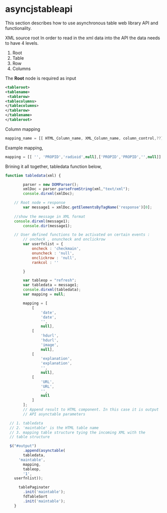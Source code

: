 # asyncjstableapi
This section describes how to use asynchronous table web library API and functionality.

XML source root
In order to read in the xml data into the API  the data needs to have 4 levels. 

1. Root
2. Table
3. Row
4. Columns

The **Root** node is required as input

```xml
<tableroot>
<tablename>
 <tablerow>
<tablecolumns>
</tablecolumns>
</tablerow>
</tablename>
</tableroot>
```
Column mapping
```javascript
mapping_name = [[ HTML_Column_name, XML_Column_name, column_control,??]]
```
Example mapping,
```javascript
mapping = [[ '', 'PROPID','radioid',null],['PROPID','PROPID','',null]]
```
Brining it all together, tabledata  function below,
```javascript
function tabledata(xml) {

		parser = new DOMParser();
		xmlDoc = parser.parseFromString(xml,"text/xml");
		console.dirxml(xmlDoc);

  	// Root node = response
		var message1 = xmlDoc.getElementsByTagName('response')[0];
	
    //show the message in XML format
    console.dirxml(message1);
		console.dir(message1);

    // User defined functions to be activated on certain events : 
		// oncheck , onuncheck and onclickrow 
		var userfnlist = {
			oncheck : 'checkmain',
			onuncheck : 'null',
			onclickrow : 'null',
			rankcol : ''

		}

		var tableop = "refresh";
		var tabledata = message1;
		console.dirxml(tabledata);
		var mapping = null;

		mapping = [
			[
				'date',
				'date',
				'',
				null],
			[
				'hdurl',
				'hdurl',
				'image',
				null],
			[
				'explanation',
				'explanation',
				'',
				null],
			[
				'URL',
				'URL',
				'',
				null
			]
		];
		// Append result to HTML component. In this case it is output
		// API asynctable parameters 

  // 1. tabledata
  // 2. 'maintable' is the HTML table name
  // 3. mapping table structure tying the incoming XML with the 
  // table structure

  $("#output")
		.append(asynctable(
		tabledata,
	  'maintable',
		mapping,
		tableop,
		'1',
    userfnlist));

	  tablePaginater
		.init('maintable');
		fdTableSort
		.init('maintable');
	}
  ```
